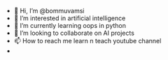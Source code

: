 - 👋 Hi, I’m @bommuvamsi
- 👀 I’m interested in artificial intelligence
- 🌱 I’m currently learning oops in python
- 💞️ I’m looking to collaborate on AI projects
- 📫 How to reach me learn n teach youtube channel
- 

<!---
bommuvamsi/bommuvamsi is a ✨ special ✨ repository because its `README.md` (this file) appears on your GitHub profile.
You can click the Preview link to take a look at your changes.
--->
